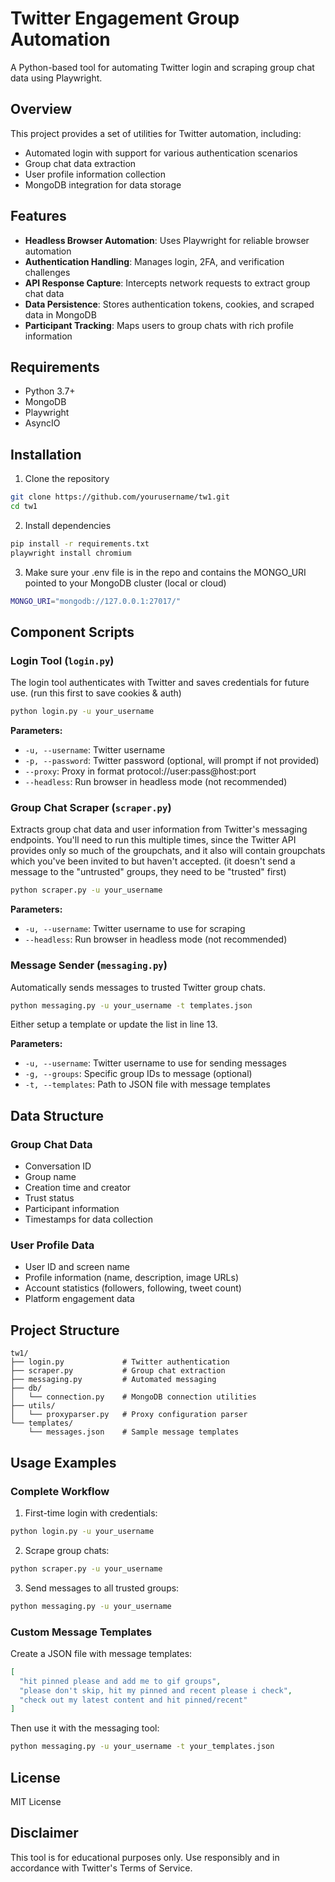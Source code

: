 # Twitter Engagement Group Automation

A Python-based tool for automating Twitter login and scraping group chat data using Playwright.

## Overview

This project provides a set of utilities for Twitter automation, including:
- Automated login with support for various authentication scenarios
- Group chat data extraction
- User profile information collection
- MongoDB integration for data storage

## Features

- **Headless Browser Automation**: Uses Playwright for reliable browser automation
- **Authentication Handling**: Manages login, 2FA, and verification challenges
- **API Response Capture**: Intercepts network requests to extract group chat data
- **Data Persistence**: Stores authentication tokens, cookies, and scraped data in MongoDB
- **Participant Tracking**: Maps users to group chats with rich profile information

## Requirements

- Python 3.7+
- MongoDB
- Playwright
- AsyncIO

## Installation

1. Clone the repository
```bash
git clone https://github.com/yourusername/tw1.git
cd tw1
```

2. Install dependencies
```bash
pip install -r requirements.txt
playwright install chromium
```

3. Make sure your .env file is in the repo and contains the MONGO_URI pointed to your MongoDB cluster (local or cloud)

```bash
MONGO_URI="mongodb://127.0.0.1:27017/"
```

## Component Scripts

### Login Tool (`login.py`)

The login tool authenticates with Twitter and saves credentials for future use. (run this first to save cookies & auth)

```bash
python login.py -u your_username
```

**Parameters:**
- `-u, --username`: Twitter username
- `-p, --password`: Twitter password (optional, will prompt if not provided)
- `--proxy`: Proxy in format protocol://user:pass@host:port
- `--headless`: Run browser in headless mode (not recommended)

### Group Chat Scraper (`scraper.py`)

Extracts group chat data and user information from Twitter's messaging endpoints.
You'll need to run this multiple times, since the Twitter API provides only so much of the groupchats, and it also will contain groupchats which you've been invited to but haven't accepted. (it doesn't send a message to the "untrusted" groups, they need to be "trusted" first)

```bash
python scraper.py -u your_username
```

**Parameters:**
- `-u, --username`: Twitter username to use for scraping
- `--headless`: Run browser in headless mode (not recommended)

### Message Sender (`messaging.py`)

Automatically sends messages to trusted Twitter group chats.

```bash
python messaging.py -u your_username -t templates.json
```

Either setup a template or update the list in line 13.

**Parameters:**
- `-u, --username`: Twitter username to use for sending messages
- `-g, --groups`: Specific group IDs to message (optional)
- `-t, --templates`: Path to JSON file with message templates

## Data Structure

### Group Chat Data
- Conversation ID
- Group name
- Creation time and creator
- Trust status
- Participant information
- Timestamps for data collection

### User Profile Data
- User ID and screen name
- Profile information (name, description, image URLs)
- Account statistics (followers, following, tweet count)
- Platform engagement data

## Project Structure

```
tw1/
├── login.py             # Twitter authentication 
├── scraper.py           # Group chat extraction
├── messaging.py         # Automated messaging
├── db/
│   └── connection.py    # MongoDB connection utilities
├── utils/
│   └── proxyparser.py   # Proxy configuration parser
└── templates/
    └── messages.json    # Sample message templates
```

## Usage Examples

### Complete Workflow

1. First-time login with credentials:
```bash
python login.py -u your_username
```

2. Scrape group chats:
```bash
python scraper.py -u your_username
```

3. Send messages to all trusted groups:
```bash
python messaging.py -u your_username
```

### Custom Message Templates

Create a JSON file with message templates:
```json
[
  "hit pinned please and add me to gif groups",
  "please don't skip, hit my pinned and recent please i check",
  "check out my latest content and hit pinned/recent"
]
```

Then use it with the messaging tool:
```bash
python messaging.py -u your_username -t your_templates.json
```

## License

MIT License

## Disclaimer

This tool is for educational purposes only. Use responsibly and in accordance with Twitter's Terms of Service.
